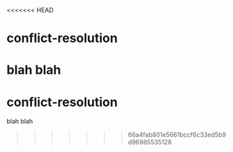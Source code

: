 <<<<<<< HEAD
# conflict-resolution 

blah blah
=======
# conflict-resolution

blah blah
>>>>>>> 66a4fab801e5661bccf6c33ed5b9d96985535128
